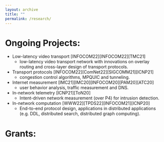 ```yaml
---
layout: archive
title: ""
permalink: /research/
---
```


Ongoing Projects:
=======
* Low-latency video transport [INFOCOM22][INFOCOM22][TMC21]
  * low-latency video transport network with innovations on overlay routing and cross-layer design of transport protocols.
* Transport protocols [INFOCOM22][ComNet22][SIGCOMM21][ICNP21]
  * congestion control algorithms, MPQUIC and tunneling.
* Internet measurement [IMC21][IMC20][INFOCOM20][PAM20][ATC20]
  * user behavior analysis, traffic measurement and DNS.
* In-network telemetry [ICNP21][ToN20]
  * Intent-driven network measurement (over P4) for intrusion detection.
* In-network computation [WWW22][TPDS22][INFOCOM21][ICNP20]
  * End-to-end protocol design, applications in distributed applications (e.g. DDL, distributed search, distributed graph computing).


Grants:
=======

